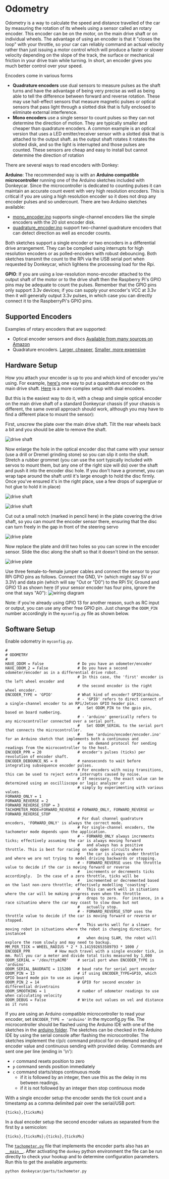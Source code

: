 # Odometry

Odometry is a way to calculate the speed and distance travelled of the car by measuring the rotation of its wheels using a sensor called an rotary encoder. This encoder can be on the motor, on the main drive shaft or on individual wheels. The advantage of using an encoder is that it "closes the loop" with your throttle, so your car can reliably command an actual velocity rather than just issuing a motor control which will produce a faster or slower velocity depending on the slope of the track, the surface or mechanical friction in your drive train while turning. In short, an encoder gives you much better control over your speed.

Encoders come in various forms

* **Quadrature encoders** use dual sensors to measure pulses as the shaft turns and have the advantage of being very precise as well as being able to tell the difference between forward and reverse rotation.  These may use hall-effect sensors that measure magnetic pulses or optical sensors that pass light through a slotted disk that is fully enclosed to eliminate external interference.
* **Mono encoders** use a single sensor to count pulses so they can not determine the direction of motion.  They are typically smaller and cheaper than quadrature encoders.  A common example is an optical version that uses a LED emitter/receiver sensor with a slotted disk that is attached to the output shaft. as the output shaft rotates it rotates the slotted disk, and so the light is interrupted and those pulses are counted. These sensors are cheap and easy to install but cannot determine the direction of rotation

There are several ways to read encoders with Donkey:

**Arduino**:
The recommended way is with an **Arduino compatible microcontroller** running one of the Arduino sketches included with Donkeycar.  Since the microcontroller is dedicated to counting pulses it can maintain an accurate count event with very high resolution encoders.  This is critical if you are using a high resolution encoder so it does not drop any encoder pulses and so undercount.  There are two Arduino sketches available:

- [mono_encoder.ino](https://github.com/autorope/donkeycar/blob/main/arduino/mono_encoder/mono_encoder.ino) supports single-channel encoders like the simple encoders with the 20 slot encoder disk. 
- [quadrature_encoder.ino](https://github.com/autorope/donkeycar/blob/main/arduino/quadrature_encoder/quadrature_encoder.ino) support two-channel quadrature encoders that can detect direction as well as encoder counts.  

Both sketches support a single encoder or two encoders in a differential drive arrangement. They can be compiled using interrupts for high resolution encoders or as polled-encoders with robust debouncing.  Both sketches transmit the count to the RPi via the USB serial port when requested by Donkeycar, which lightens the processing load for the Rpi.

**GPIO**:
If you are using a low-resolution mono-encoder attached to the output shaft of the motor or to the drive shaft then the Raspberry Pi's GPIO pins may be adequate to count the pulses.  Remember that the GPIO pins only support 3.3v devices; if you can supply your encoder's VCC at 3.3v then it will generally output 3.3v pulses, in which case you can directly connect it to the RaspberryPi's GPIO pins. 


## Supported Encoders

Examples of rotary encoders that are supported:

* Optical encoder sensors and discs [Available from many sources on Amazon](https://amzn.to/3s05QmG)
* Quadrature encoders. [Larger, cheaper](https://amzn.to/3liBUjj), [Smaller, more expensive](https://www.sparkfun.com/products/10932)

## Hardware Setup

How you attach your encoder is up to you and which kind of encoder you're using. For example, [here's](https://diyrobocars.com/2020/01/31/how-to-add-an-encoder-to-the-donkeycar-chassis/) one way to put a quadrature encoder on the main drive shaft. [Here](https://guitar.ucsd.edu/maeece148/index.php/Project_encoders) is a more complex setup with dual encoders. 

But this is the easiest way to do it, with a cheap and simple optical encoder on the main drive shaft of a standard Donkeycar chassis (if your chassis is different, the same overall approach should work, although you may have to find a different place to mount the sensor):

First, unscrew the plate over the main drive shaft. Tilt the rear wheels back a bit and you should be able to remove the shaft.

![drive shaft](../assets/driveshaft.jpg)

Now enlarge the hole in the optical encoder disc that came with your sensor (use a drill or Dremel grinding stone) so you can slip it onto the shaft. Stretch a rubber grommet (you can use the sort typically included with servos to mount them, but any one of the right size will do) over the shaft and push it into the encoder disc hole. If you don't have a grommet, you can wrap tape around the shaft until it's large enough to hold the disc firmly. Once you've ensured it's in the right place, use a few drops of superglue or hot glue to hold it in place)

![drive shaft](../assets/encoder1.jpg)

![drive shaft](../assets/encoder2.jpg)

Cut out a small notch (marked in pencil here) in the plate covering the drive shaft, so you can mount the encoder sensor there, ensuring that the disc can turn freely in the gap in front of the steering servo

![drive plate](../assets/cuthere.jpg)

Now replace the plate and drill two holes so you can screw in the encoder sensor. Slide the disc along the shaft so that it doesn't bind on the sensor. 

![drive plate](../assets/encoder_inplace.jpg)

Use three female-to-female jumper cables and connect the sensor to your RPi GPIO pins as follows. Connect the GND, V+ (which might say 5V or 3.3V) and data pin (which will say "Out or "D0") to the RPi 5V, Ground and GPIO 13 as shown here (if your sensor encoder has four pins, ignore the one that says "A0"):
![wiring diagram](../assets/encoder_wiring.jpg)

Note: if you're already using GPIO 13 for another reason, such as RC input or output, you can use any other free GPIO pin. Just change the `ODOM_PIN` number accordingly in the `myconfig.py` file as shown below.


## Software Setup

Enable odometry in `myconfig.py`.

```
#
# ODOMETRY
#
HAVE_ODOM = False               # Do you have an odometer/encoder
HAVE_ODOM_2 = False             # Do you have a second odometer/encoder as in a differential drive robot.
                                # In this case, the 'first' encoder is the left wheel encoder and
                                # the second encoder is the right wheel encoder.
ENCODER_TYPE = 'GPIO'           # What kind of encoder? GPIO|arduino.
                                # - 'GPIO' refers to direct connect of a single-channel encoder to an RPi/Jetson GPIO header pin.
                                #   Set ODOM_PIN to the gpio pin, based on board numbering.
                                # - 'arduino' generically refers to any microcontroller connected over a serial port.
                                #   Set ODOM_SERIAL to the serial port that connects the microcontroller.
                                #   See 'arduino/encoder/encoder.ino' for an Arduino sketch that implements both a continuous and
                                #    on demand protocol for sending readings from the microcontroller to the host.
ENCODER_PPR = 20                # encoder's pulses (ticks) per revolution of encoder shaft.
ENCODER_DEBOUNCE_NS = 0         # nanoseconds to wait before integrating subsequence encoder pulses.
                                # For encoders with noisy transitions, this can be used to reject extra interrupts caused by noise.
                                # If necessary, the exact value can be determined using an oscilliscope or logic analyzer or
                                # simply by experimenting with various values.
FORWARD_ONLY = 1
FORWARD_REVERSE = 2
FORWARD_REVERSE_STOP = 3
TACHOMETER_MODE=FORWARD_REVERSE # FORWARD_ONLY, FORWARD_REVERSE or FORWARD_REVERSE_STOP
                                # For dual channel quadrature encoders, 'FORWARD_ONLY' is always the correct mode.
                                # For single-channel encoders, the tachometer mode depends upon the application.
                                # - FORWARD_ONLY always increments ticks; effectively assuming the car is always moving forward
                                #   and always has a positive throttle. This is best for racing on wide open circuits where
                                #   the car is always under throttle and where we are not trying to model driving backwards or stopping.
                                # - FORWARD_REVERSE uses the throttle value to decide if the car is moving forward or reverse
                                #   increments or decrements ticks accordingly.  In the case of a zero throttle, ticks will be
                                #   incremented or decremented based on the last non-zero throttle; effectively modelling 'coasting'.
                                #   This can work well in situations where the car will be making progress even when the throttle
                                #   drops to zero.  For instance, in a race situatino where the car may coast to slow down but not
                                #   actually stop.
                                # - FORWARD_REVERSE_STOP uses the throttle value to decide if the car is moving forward or reverse or stopped.
                                #   This works well for a slower moving robot in situations where the robot is changing direction; for instance4
                                #   when doing SLAM, the robot will explore the room slowly and may need to backup.
MM_PER_TICK = WHEEL_RADIUS * 2 * 3.141592653589793 * 1000 / ENCODER_PPR           # How much travel with a single encoder tick, in mm. Roll you car a meter and divide total ticks measured by 1,000
ODOM_SERIAL = '/dev/ttyACM0'    # serial port when ENCODER_TYPE is 'arduino'
ODOM_SERIAL_BAUDRATE = 115200   # baud rate for serial port encoder
ODOM_PIN = 13                   # if using ENCODER_TYPE=GPIO, which GPIO board mode pin to use as input
ODOM_PIN_2 = 14                 # GPIO for second encoder in differential drivetrains
ODOM_SMOOTHING = 1              # number of odometer readings to use when calculating velocity
ODOM_DEBUG = False              # Write out values on vel and distance as it runs
```


If you are using an Arduino compatible microcontroller to read your encoder, set `ENCODER_TYPE = 'arduino'` in the myconfig.py file. The microcontroller should be flashed using the Arduino IDE with one of the sketches in the [arduino folder](https://github.com/autorope/donkeycar/tree/main/arduino). The sketches can be checked in the Arduino IDE by using the serial console after flashing the microcontroller.  The sketches implement the r/p/c command protocol for on-demand sending of encoder value and continuous sending with provided delay.  Commands are sent one per line (ending in '\n'):

- `r` command resets position to zero
- `p` command sends position immediately
- `c` command starts/stops continuous mode
    - if it is followed by an integer, then use this as the delay in ms between readings.
    - if it is not followed by an integer then stop continuous mode

With a single encoder setup the encoder sends the tick count and a timestamp as a comma delimited pair over the serial/USB port:

```{ticks},{ticksMs}```

In a dual encoder setup the second encoder values as separated from the first by a semicolon:

```{ticks},{ticksMs};{ticks},{ticksMs}```

The [`tachometer.py`](https://github.com/autorope/donkeycar/blob/main/donkeycar/parts/tachometer.py) file that implements the encoder parts also has an [`__main__`](https://github.com/autorope/donkeycar/blob/5e234c3101cc5f54935c240819e3840596c753a3/donkeycar/parts/tachometer.py#L597).  After activating the `donkey` python environment the file can be run directly to check your hookup and to determine configuration parameters.  Run this to get the available arguments:

```
python donkeycar/parts/tachometer.py 
```







